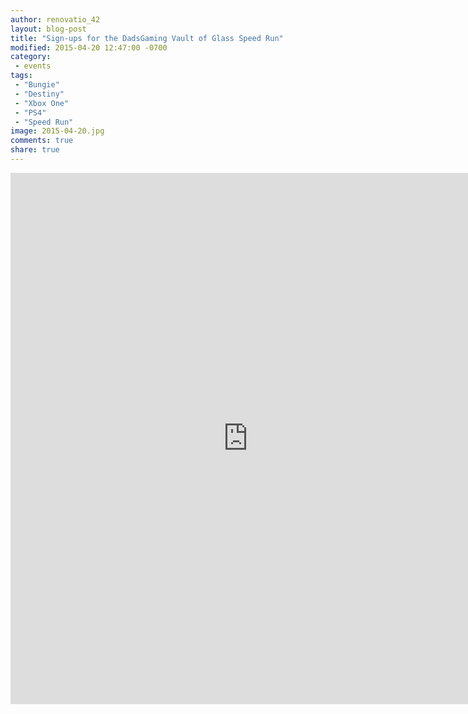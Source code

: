 ```yaml
---
author: renovatio_42
layout: blog-post
title: "Sign-ups for the DadsGaming Vault of Glass Speed Run"
modified: 2015-04-20 12:47:00 -0700
category:
 - events
tags:
 - "Bungie"
 - "Destiny"
 - "Xbox One"
 - "PS4"
 - "Speed Run"
image: 2015-04-20.jpg
comments: true
share: true
---
```


<iframe src="https://docs.google.com/forms/d/1aB3348ElW9pz3t0ko9ZPKjmn0nto-nXxsI9PzTDwP30/viewform?embedded=true" width="760" height="850" frameborder="0" marginheight="0" marginwidth="0">Loading...</iframe>